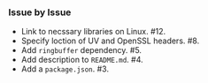 ### Issue by Issue

 * Link to necssary libraries on Linux. #12.
 * Specify loction of UV and OpenSSL headers. #8.
 * Add `ringbuffer` dependency. #5.
 * Add description to `README.md`. #4.
 * Add a `package.json`. #3.
